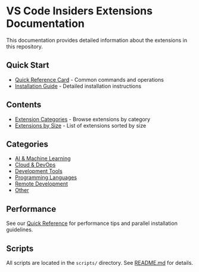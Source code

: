 # VS Code Insiders Extensions Documentation

This documentation provides detailed information about the extensions in this repository.

## Quick Start
- [Quick Reference Card](quick_reference.md) - Common commands and operations
- [Installation Guide](installation.md) - Detailed installation instructions

## Contents
- [Extension Categories](categories.md) - Browse extensions by category
- [Extensions by Size](extensions_by_size.md) - List of extensions sorted by size

## Categories
- [AI & Machine Learning](category_ai_&_machine_learning.md)
- [Cloud & DevOps](category_cloud_&_devops.md)
- [Development Tools](category_development_tools.md)
- [Programming Languages](category_programming_languages.md)
- [Remote Development](category_remote_development.md)
- [Other](category_other.md)

## Performance
See our [Quick Reference](quick_reference.md) for performance tips and parallel installation guidelines.

## Scripts
All scripts are located in the `scripts/` directory. See [README.md](../README.md#available-scripts) for details.

